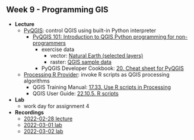 ## Week 9 - Programming GIS

- **Lecture**
  - [PyQGIS](https://docs.qgis.org/3.22/en/docs/pyqgis_developer_cookbook/): control QGIS using built-in Python interpreter
    - [PyQGIS 101: Introduction to QGIS Python programming for non-programmers](https://anitagraser.com/pyqgis-101-introduction-to-qgis-python-programming-for-non-programmers/)
      - exercise data
        - vector: [Natural Earth (selected layers)](natural_earth_pyqgis_101.gpkg.zip)
        - raster: [QGIS sample data](qgis_sample_data.zip)
      - PyQGIS Developer Cookbook: [20. Cheat sheet for PyQGIS](https://docs.qgis.org/3.22/en/docs/pyqgis_developer_cookbook/cheat_sheet.html#cheat-sheet-for-pyqgis)
  - [Processing R Provider](https://north-road.github.io/qgis-processing-r/): invoke R scripts as QGIS processing algorithms
    - QGIS Training Manual: [17.33. Use R scripts in Processing](https://docs.qgis.org/3.22/en/docs/training_manual/processing/r_intro.html)
    - QGIS User Guide: [22.10.5. R scripts](https://docs.qgis.org/3.22/en/docs/user_manual/processing/3rdParty.html#r-scripts)
- **Lab**
  - work day for assignment 4
- **Recordings**
  - [2022-02-28 lecture](https://ucsb.box.com/s/pqvdqk5erm8kb8znhlpk6d96v5e745vj)
  - [2022-03-01 lab](https://ucsb.box.com/s/6es4n5gd0x86xlokfog0bh99u2bs97ap)
  - [2022-03-02 lab](https://ucsb.box.com/s/pwes6m81vpgpxy6kvwfnh1m1txulz7cz)